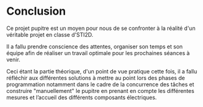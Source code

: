 # Conclusion

Ce projet pupitre est un moyen pour nous de se confronter à la réalité d'un véritable projet en classe d'STI2D.

Il a fallu prendre conscience des attentes, organiser son temps et son équipe afin de réaliser un travail optimale pour les prochaines séances à venir.

Ceci étant la partie théorique, d'un point de vue pratique cette fois, il a fallu réfléchir aux différentes solutions à mettre au point lors des phases de programmation notamment dans le cadre de la concurrence des tâches et construire "manuellement" le pupitre en prenant en compte les différentes mesures et l’accueil des différents composants électriques.